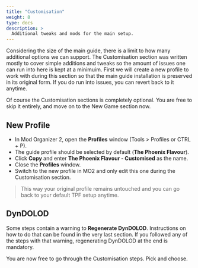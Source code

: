 ```yaml
---
title: "Customisation"
weight: 8
type: docs
description: >
  Additional tweaks and mods for the main setup.
---
```


Considering the size of the main guide, there is a limit to how many additional options we can support. The Customisation section was written mostly to cover simple additions and tweaks so the amount of issues one can run into here is kept at a minimuim. First we will create a new profile to work with during this section so that the main guide installation is preserved in its original form. If you do run into issues, you can revert back to it anytime.

Of course the Customisation sections is completely optional. You are free to skip it entirely, and move on to the New Game section now.

## New Profile

- In Mod Organizer 2, open the **Profiles** window (Tools > Profiles or CTRL + P).
- The guide profile should be selected by default (**The Phoenix Flavour**).
- Click **Copy** and enter **The Phoenix Flavour - Customised** as the name.
- Close the **Profiles** window.
- Switch to the new profile in MO2 and only edit this one during the Customisation section.

> This way your original profile remains untouched and you can go back to your default TPF setup anytime.

## DynDOLOD

Some steps contain a warning to **Regenerate DynDOLOD**. Instructions on how to do that can be found in the very last section. If you followed any of the steps with that warning, regenerating DynDOLOD at the end is mandatory.

You are now free to go through the Customisation steps. Pick and choose.